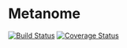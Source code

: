 # Metanome

[![Build Status](https://travis-ci.org/HPI-Information-Systems/Metanome.png?branch=master)](https://travis-ci.org/HPI-Information-Systems/Metanome)
[![Coverage Status](https://coveralls.io/repos/HPI-Information-Systems/Metanome/badge.png)](https://coveralls.io/r/HPI-Information-Systems/Metanome)
